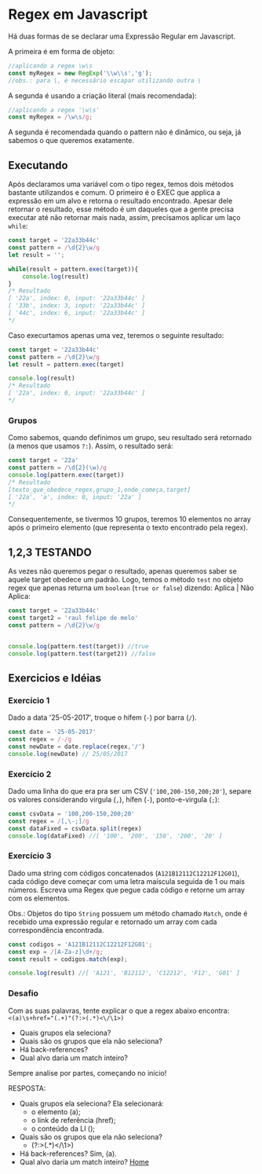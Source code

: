 # Regex em Javascript

Há duas formas de se declarar uma Expressão Regular em Javascript.

A primeira é em forma de objeto: 

```javascript
//aplicando a regex \w\s
const myRegex = new RegExp('\\w\\s','g');
//obs.: para \, é necessário escapar utilizando outra \
``` 
A segunda é usando a criação literal (mais recomendada):

```javascript
//aplicando a regex '\w\s'
const myRegex = /\w\s/g;
```

A segunda é recomendada quando o pattern não é dinâmico, ou seja, já sabemos o que queremos exatamente.

## Executando
Após declaramos uma variável com o tipo regex, temos dois métodos bastante utilizandos e comum. O primeiro é o EXEC que applica a expressão em um alvo e retorna o resultado encontrado. Apesar dele retornar o resultado, esse método é um daqueles que a gente precisa executar até não retornar mais nada, assim, precisamos aplicar um laço `while`:

```javascript
const target = '22a33b44c'
const pattern = /\d{2}\w/g
let result = '';

while(result = pattern.exec(target)){
    console.log(result)
}
/* Resultado
[ '22a', index: 0, input: '22a33b44c' ]
[ '33b', index: 3, input: '22a33b44c' ]
[ '44c', index: 6, input: '22a33b44c' ]
*/
```

Caso execurtamos apenas uma vez, teremos o seguinte resultado:
```javascript
const target = '22a33b44c'
const pattern = /\d{2}\w/g
let result = pattern.exec(target)

console.log(result)
/* Resultado
[ '22a', index: 0, input: '22a33b44c' ]
*/
```

### Grupos
Como sabemos, quando definimos um grupo, seu resultado será retornado (a menos que usamos `?:`). Assim, o resultado será:

```javascript
const target = '22a'
const pattern = /\d{2}(\w)/g
console.log(pattern.exec(target))
/* Resultado
[texto_que_obedece_regex,grupo_1,onde_começa,target]
[ '22a', 'a', index: 0, input: '22a' ]
*/
```

Consequentemente, se tivermos 10 grupos, teremos 10 elementos no array após o primeiro elemento (que representa o texto encontrado pela regex).


## 1,2,3 TESTANDO
As vezes não queremos pegar o resultado, apenas queremos saber se aquele target obedece um padrão. Logo, temos o método `test` no objeto regex que apenas returna um `boolean` (`true or false`) dizendo: Aplica | Não Aplica:

```javascript
const target = '22a33b44c'
const target2 = 'raul felipe de melo'
const pattern = /\d{2}\w/g


console.log(pattern.test(target)) //true
console.log(pattern.test(target2)) //false
```


## Exercicios e Idéias

### Exercício 1
Dado a data '25-05-2017', troque o hífem (`-`) por barra (`/`).

```javascript
const date = '25-05-2017'
const regex = /-/g
const newDate = date.replace(regex,'/')
console.log(newDate) // 25/05/2017
``` 

### Exercício 2
Dado uma linha do que era pra ser um CSV (`'100,200-150,200;20'`), separe os valores considerando virgula (`,`), hífen (`-`), ponto-e-virgula (`;`):

```javascript
const csvData = '100,200-150,200;20'
const regex = /[,\-;]/g
const dataFixed = csvData.split(regex)
console.log(dataFixed) //[ '100', '200', '150', '200', '20' ]
``` 

### Exercício 3
Dado uma string com códigos concatenados (`A121B12112C12212F12G01`), cada código deve começar com uma letra maíscula seguida de 1 ou mais números. Escreva uma Regex que pegue cada código e retorne um array com os elementos.

Obs.:
Objetos do tipo `String` possuem um método chamado `Match`, onde é recebido uma expressão regular e retornado um array com cada correspondência encontrada.

```javascript
const codigos = 'A121B12112C12212F12G01';
const exp = /[A-Za-z]\d+/g;
const result = codigos.match(exp);

console.log(result) //[ 'A121', 'B12112', 'C12212', 'F12', 'G01' ]
```

### Desafio
Com as suas palavras, tente explicar o que a regex abaixo encontra: `<(a)\s+href="(.+)"(?:>(.*)<\/\1>)`

- Quais grupos ela seleciona?
- Quais são os grupos que ela não seleciona?
- Há back-references?
- Qual alvo daria um match inteiro?

Sempre analise por partes, começando no início!

RESPOSTA:

- Quais grupos ela seleciona?
Ela selecionará:
  - o elemento (a);
  - o link de referência (href);
  - o conteúdo da LI ();
- Quais são os grupos que ela não seleciona?
  - (?:>(.*)<\/\1>)
- Há back-references? Sim, (a).
- Qual alvo daria um match inteiro? <a href="#">Home</a>
